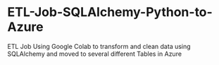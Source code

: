 # ETL-Job-SQLAlchemy-Python-to-Azure
ETL Job Using Google Colab to transform and clean data using SQLAlchemy and moved to several different Tables in Azure
